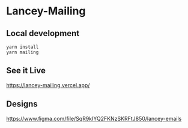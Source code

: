 # Lancey-Mailing

## Local development

```
yarn install
yarn mailing
```

## See it Live

https://lancey-mailing.vercel.app/

## Designs

https://www.figma.com/file/SqR9kIYQ2FKNzSKRFtJ850/lancey-emails
